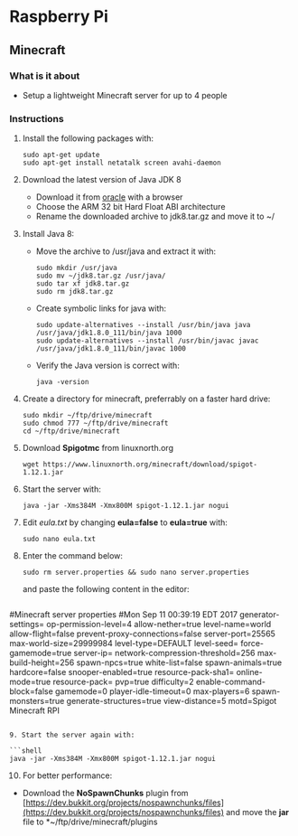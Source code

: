 # Raspberry Pi

## Minecraft

### What is it about
- Setup a lightweight Minecraft server for up to 4 people

### Instructions
1. Install the following packages with:
   
   ```shell
   sudo apt-get update
   sudo apt-get install netatalk screen avahi-daemon
   ```
   
2. Download the latest version of Java JDK 8
   - Download it from [oracle](http://www.oracle.com/technetwork/java/javase/downloads/jdk8-downloads-2133151.html) with a browser
   - Choose the ARM 32 bit Hard Float ABI architecture
   - Rename the downloaded archive to jdk8.tar.gz and move it to ~/
   
3. Install Java 8:
   - Move the archive to /usr/java and extract it with:
   
      ```shell
	  sudo mkdir /usr/java
	  sudo mv ~/jdk8.tar.gz /usr/java/
	  sudo tar xf jdk8.tar.gz
	  sudo rm jdk8.tar.gz
	  ```
	  
   - Create symbolic links for java with:
  
      ```shell
      sudo update-alternatives --install /usr/bin/java java /usr/java/jdk1.8.0_111/bin/java 1000	  
	  sudo update-alternatives --install /usr/bin/javac javac /usr/java/jdk1.8.0_111/bin/javac 1000
	  ```
	  
   - Verify the Java version is correct with:
   
      ```shell
	  java -version
	  ```
	  
4. Create a directory for minecraft, preferrably on a faster hard drive:

   ```shell
   sudo mkdir ~/ftp/drive/minecraft
   sudo chmod 777 ~/ftp/drive/minecraft
   cd ~/ftp/drive/minecraft
   ```
   
5. Download **Spigotmc** from linuxnorth.org
   
   ```shell
   wget https://www.linuxnorth.org/minecraft/download/spigot-1.12.1.jar
   ```
   
6. Start the server with:

   ```shell
   java -jar -Xms384M -Xmx800M spigot-1.12.1.jar nogui
   ```
   
7. Edit *eula.txt* by changing **eula=false** to **eula=true** with:

   ```shell
   sudo nano eula.txt
   ```
   
8. Enter the command below:
   
   ```shell
   sudo rm server.properties && sudo nano server.properties
   ```
   
   and paste the following content in the editor:
   
   ```ini
#Minecraft server properties
#Mon Sep 11 00:39:19 EDT 2017
generator-settings=
op-permission-level=4
allow-nether=true
level-name=world
allow-flight=false
prevent-proxy-connections=false
server-port=25565
max-world-size=29999984
level-type=DEFAULT
level-seed=
force-gamemode=true
server-ip=
network-compression-threshold=256
max-build-height=256
spawn-npcs=true
white-list=false
spawn-animals=true
hardcore=false
snooper-enabled=true
resource-pack-sha1=
online-mode=true
resource-pack=
pvp=true
difficulty=2
enable-command-block=false
gamemode=0
player-idle-timeout=0
max-players=6
spawn-monsters=true
generate-structures=true
view-distance=5
motd=Spigot Minecraft RPI
   ```

9. Start the server again with:

   ```shell
   java -jar -Xms384M -Xmx800M spigot-1.12.1.jar nogui
   ```
   
10. For better performance:
   - Download the **NoSpawnChunks** plugin from [https://dev.bukkit.org/projects/nospawnchunks/files](https://dev.bukkit.org/projects/nospawnchunks/files)
     and move the **jar** file to *~/ftp/drive/minecraft/plugins
   

